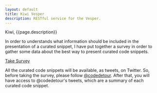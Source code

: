 ```yaml
---
layout: default
title: Kiwi Vesper
description: RESTful service for the Vesper.
---
```


Kiwi, {{page.description}}

In order to understands what information should be included in the presentation of a curated snippet, 
I have put together a survey in order to gather some data about the best way to present curated code snippets.

[Take Survey](http://goo.gl/vhg140)


All the curated code snippets will be available, as tweets, on Twitter. So, before taking the survey, 
please follow [@codedetour](https://twitter.com/codedetour). After that, you will have access to 
@codedetour's tweets, which are a summary of each curated code snippet.
 
